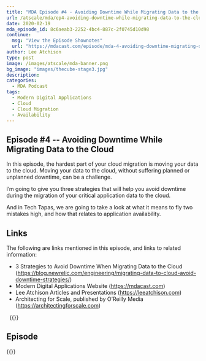 ```yaml
---
title: "MDA Episode #4 - Avoiding Downtime While Migrating Data to the Cloud"
url: /atscale/mda/ep4-avoiding-downtime-while-migrating-data-to-the-cloud/
date: 2020-02-19
mda_episode_id: 8c6aeab3-2252-4bc4-887c-2f0745d10d98
continue:
  msg: "View the Episode Shownotes"
  url: "https://mdacast.com/episode/mda-4-avoiding-downtime-migrating-data-to-the-cloud"
author: Lee Atchison
type: post
image: /images/atscale/mda-banner.png
bg_image: "images/thecube-stage3.jpg"
description: 
categories:
  - MDA Podcast
tags:
  - Modern Digital Applications
  - Cloud
  - Cloud Migration
  - Availability
---
```


## Episode #4 -- Avoiding Downtime While Migrating Data to the Cloud

In this episode, the hardest part of your cloud migration is moving your data to the cloud. Moving your data to the cloud, without suffering planned or unplanned downtime, can be a challenge.

I’m going to give you three strategies that will help you avoid downtime during the migration of your critical application data to the cloud.

And in Tech Tapas, we are going to take a look at what it means to fly two mistakes high, and how that relates to application availability.

## Links

The following are links mentioned in this episode, and links to related information:

* 3 Strategies to Avoid Downtime When Migrating Data to the Cloud (https://blog.newrelic.com/engineering/migrating-data-to-cloud-avoid-downtime-strategies/)
* Modern Digital Applications Website (https://mdacast.com)
* Lee Atchison Articles and Presentations (https://leeatchison.com)
* Architecting for Scale, published by O’Reilly Media (https://architectingforscale.com)

&nbsp;
{{<mdasubscribe>}}

## Episode

{{<captivate>}}


